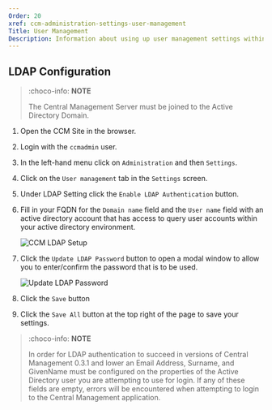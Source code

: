 ```yaml
---
Order: 20
xref: ccm-administration-settings-user-management
Title: User Management
Description: Information about using up user management settings within the Administration Settings screen
---
```


## LDAP Configuration

> :choco-info: **NOTE**
>
> The Central Management Server must be joined to the Active Directory Domain.

1. Open the CCM Site in the browser.
1. Login with the `ccmadmin` user.
1. In the left-hand menu click on `Administration` and then `Settings`.
1. Click on the `User management` tab in the `Settings` screen.
1. Under LDAP Setting click the `Enable LDAP Authentication` button.
1. Fill in your FQDN for the `Domain name` field and the `User name` field with an active directory account that has access to query user accounts within your active directory environment.

    ![CCM LDAP Setup](/assets/images/ccm-playwright/administration/settings/user-management-checkbox-enable-ldap.png)

1. Click the `Update LDAP Password` button to open a modal window to allow you to enter/confirm the password that is to be used.

    ![Update LDAP Password](/assets/images/ccm-playwright/administration/settings/user-management-modal-ldap-password.png)

1. Click the `Save` button
1. Click the `Save All` button at the top right of the page to save your settings.

> :choco-info: **NOTE**
>
> In order for LDAP authentication to succeed in versions of Central Management 0.3.1 and lower
> an Email Address, Surname, and GivenName must be configured on the properties of the Active Directory user you are
> attempting to use for login. If any of these fields are empty, errors will be encountered when attempting to login
> to the Central Management application.